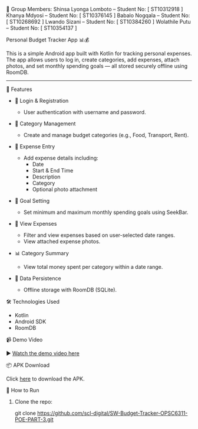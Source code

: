 👥  Group Members: 
Shinsa Lyonga Lomboto – Student No: [ ST10312918 ]
Khanya Mdyosi  – Student No: [ ST10376145 ]
Babalo Nogqala  – Student No: [ ST10268692 ]
Lwando Sizani  – Student No: [ ST10384260 ]
Wolathile Putu  – Student No: [ ST10354137 ]


Personal Budget Tracker App 📊💰

This is a simple Android app built with Kotlin for tracking personal expenses. The app allows users to log in, create categories, add expenses, attach photos, and set monthly spending goals — all stored securely offline using RoomDB.

---

🧠 Features

- 🔐 Login & Registration
  - User authentication with username and password.

- 📁 Category Management
  - Create and manage budget categories (e.g., Food, Transport, Rent).

- 🧾 Expense Entry
  - Add expense details including:
    - Date
    - Start & End Time
    - Description
    - Category
    - Optional photo attachment

- 🎯 Goal Setting
  - Set minimum and maximum monthly spending goals using SeekBar.

- 📅 View Expenses
  - Filter and view expenses based on user-selected date ranges.
  - View attached expense photos.

- 📊 Category Summary
  - View total money spent per category within a date range.

- 💾 Data Persistence
  - Offline storage with RoomDB (SQLite).


🛠 Technologies Used

- Kotlin
- Android SDK
- RoomDB


📹 Demo Video

▶️ [Watch the demo video here]( https://www.youtube.com/watch?v=pKezALaAtew )  



📦 APK Download

Click [here](https://github.com/scl-digital/SW-Budget-Tracker-OPSC6311-POE-PART-3/releases/tag/v1.0.0) to download the APK.

📂 How to Run

1. Clone the repo:
  
   git clone https://github.com/scl-digital/SW-Budget-Tracker-OPSC6311-POE-PART-3.git
